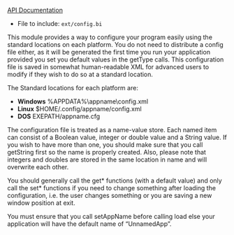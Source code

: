 [API Documentation](http://ext.freebasic.net/dev-docs/files/ext/config-bi.html)

* File to include: `ext/config.bi`

This module provides a way to configure your program easily using
the standard locations on each platform.  You do not need to distribute
a config file either, as it will be generated the first time you run
your application provided you set you default values in the getType
calls.  This configuration file is saved in somewhat human-readable
XML for advanced users to modify if they wish to do so at a standard location.

The Standard locations for each platform are:

* __Windows__ %APPDATA%\appname\config.xml
* __Linux__ $HOME/.config/appname/config.xml
* __DOS__ EXEPATH/appname.cfg

The configuration file is treated as a name-value store.
Each named item can consist of a Boolean value, integer or double value
and a String value.  If you wish to have more than one, you should make
sure that you call getString first so the name is properly created.
Also, please note that integers and doubles are stored in the same
location in name and will overwrite each other.

You should generally call the get* functions (with a default value)
and only call the set* functions if you need to change something after
loading the configuration, i.e. the user changes something or you are
saving a new window position at exit.

You must ensure that you call setAppName before calling load else your
application will have the default name of “UnnamedApp”.
